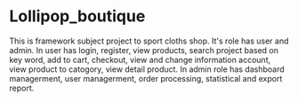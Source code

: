 # Lollipop_boutique
This is framework subject project to sport cloths shop.
It's role has user and admin. In user has login, register, view products, search project based on key word, add to cart, checkout, view and change information account, view product to catogory, view detail product. In admin role has dashboard managerment, user managerment, order processing, statistical and export report.
